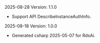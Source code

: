 2025-08-28 Version: 1.1.0
- Support API DescribeInstanceAuthInfo.


2025-08-18 Version: 1.0.0
- Generated csharp 2025-05-07 for RdsAi.

